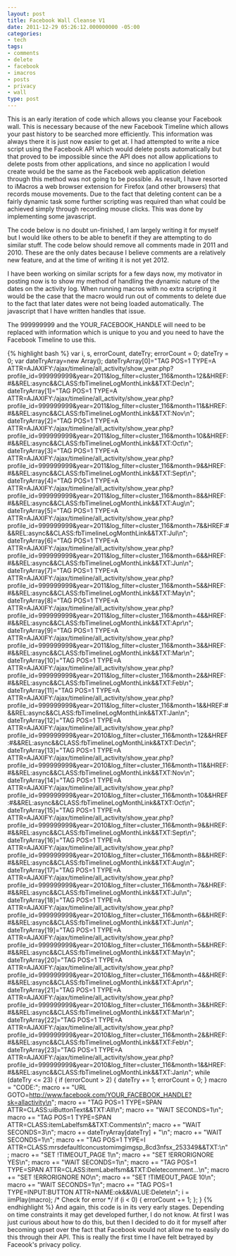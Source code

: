 ```yaml
---
layout: post
title: Facebook Wall Cleanse V1
date: 2011-12-29 05:26:12.000000000 -05:00
categories:
- tech
tags:
- comments
- delete
- facebook
- imacros
- posts
- privacy
- wall
type: post
---
```

This is an early iteration of code which allows you cleanse your Facebook wall. This is necessary because of the new Facebook Timeline which allows your past history to be searched more efficiently. This information was always there it is just now easier to get at. I had attempted to write a nice script using the Facebook API which would delete posts automatically but that proved to be impossible since the API does not allow applications to delete posts from other applications, and since no application I would create would be the same as the Facebook web application deletion through this method was not going to be possible. As result, I have resorted to iMacros a web browser extension for Firefox (and other browsers) that records mouse movements. Due to the fact that deleting content can be a fairly dynamic task some further scripting was required than what could be achieved simply through recording mouse clicks. This was done by implementing some javascript. 

The code below is no doubt un-finished, I am largely writing it for myself but I would like others to be able to benefit if they are attempting to do similar stuff. The code below should remove all comments made in 2011 and 2010. These are the only dates because I believe comments are a relatively new feature, and at the time of writing it is not yet 2012.

I have been working on similar scripts for a few days now, my motivator in posting now is to show my method of handling the dynamic nature of the dates on the activity log. When running macros with no extra scripting it would be the case that the macro would run out of comments to delete due to the fact that later dates were not being loaded automatically. The javascript that I have written handles that issue.

The 999999999 and the YOUR_FACEBOOK_HANDLE will need to be replaced with information which is unique to you and you need to have the Facebook Timeline to use this.

{% highlight bash %}
var i, s, errorCount, dateTry;
errorCount = 0;
dateTry = 0;
var dateTryArray=new Array();
dateTryArray[0]="TAG POS=1 TYPE=A ATTR=AJAXIFY:/ajax/timeline/all_activity/show_year.php?profile_id=999999999&amp;year=2011&amp;log_filter=cluster_116&amp;month=12&&HREF:#&&REL:async&&CLASS:fbTimelineLogMonthLink&&TXT:Dec\n";
dateTryArray[1]="TAG POS=1 TYPE=A ATTR=AJAXIFY:/ajax/timeline/all_activity/show_year.php?profile_id=999999999&amp;year=2011&amp;log_filter=cluster_116&amp;month=11&&HREF:#&&REL:async&&CLASS:fbTimelineLogMonthLink&&TXT:Nov\n";
dateTryArray[2]="TAG POS=1 TYPE=A ATTR=AJAXIFY:/ajax/timeline/all_activity/show_year.php?profile_id=999999999&amp;year=2011&amp;log_filter=cluster_116&amp;month=10&&HREF:#&&REL:async&&CLASS:fbTimelineLogMonthLink&&TXT:Oct\n";
dateTryArray[3]="TAG POS=1 TYPE=A ATTR=AJAXIFY:/ajax/timeline/all_activity/show_year.php?profile_id=999999999&amp;year=2011&amp;log_filter=cluster_116&amp;month=9&&HREF:#&&REL:async&&CLASS:fbTimelineLogMonthLink&&TXT:Sept\n";
dateTryArray[4]="TAG POS=1 TYPE=A ATTR=AJAXIFY:/ajax/timeline/all_activity/show_year.php?profile_id=999999999&amp;year=2011&amp;log_filter=cluster_116&amp;month=8&&HREF:#&&REL:async&&CLASS:fbTimelineLogMonthLink&&TXT:Aug\n";
dateTryArray[5]="TAG POS=1 TYPE=A ATTR=AJAXIFY:/ajax/timeline/all_activity/show_year.php?profile_id=999999999&amp;year=2011&amp;log_filter=cluster_116&amp;month=7&&HREF:#&&REL:async&&CLASS:fbTimelineLogMonthLink&&TXT:Jul\n";
dateTryArray[6]="TAG POS=1 TYPE=A ATTR=AJAXIFY:/ajax/timeline/all_activity/show_year.php?profile_id=999999999&amp;year=2011&amp;log_filter=cluster_116&amp;month=6&&HREF:#&&REL:async&&CLASS:fbTimelineLogMonthLink&&TXT:Jun\n";
dateTryArray[7]="TAG POS=1 TYPE=A ATTR=AJAXIFY:/ajax/timeline/all_activity/show_year.php?profile_id=999999999&amp;year=2011&amp;log_filter=cluster_116&amp;month=5&&HREF:#&&REL:async&&CLASS:fbTimelineLogMonthLink&&TXT:May\n";
dateTryArray[8]="TAG POS=1 TYPE=A ATTR=AJAXIFY:/ajax/timeline/all_activity/show_year.php?profile_id=999999999&amp;year=2011&amp;log_filter=cluster_116&amp;month=4&&HREF:#&&REL:async&&CLASS:fbTimelineLogMonthLink&&TXT:Apr\n";
dateTryArray[9]="TAG POS=1 TYPE=A ATTR=AJAXIFY:/ajax/timeline/all_activity/show_year.php?profile_id=999999999&amp;year=2011&amp;log_filter=cluster_116&amp;month=3&&HREF:#&&REL:async&&CLASS:fbTimelineLogMonthLink&&TXT:Mar\n";
dateTryArray[10]="TAG POS=1 TYPE=A ATTR=AJAXIFY:/ajax/timeline/all_activity/show_year.php?profile_id=999999999&amp;year=2011&amp;log_filter=cluster_116&amp;month=2&&HREF:#&&REL:async&&CLASS:fbTimelineLogMonthLink&&TXT:Feb\n";
dateTryArray[11]="TAG POS=1 TYPE=A ATTR=AJAXIFY:/ajax/timeline/all_activity/show_year.php?profile_id=999999999&amp;year=2011&amp;log_filter=cluster_116&amp;month=1&&HREF:#&&REL:async&&CLASS:fbTimelineLogMonthLink&&TXT:Jan\n";
dateTryArray[12]="TAG POS=1 TYPE=A ATTR=AJAXIFY:/ajax/timeline/all_activity/show_year.php?profile_id=999999999&amp;year=2010&amp;log_filter=cluster_116&amp;month=12&&HREF:#&&REL:async&&CLASS:fbTimelineLogMonthLink&&TXT:Dec\n";
dateTryArray[13]="TAG POS=1 TYPE=A ATTR=AJAXIFY:/ajax/timeline/all_activity/show_year.php?profile_id=999999999&amp;year=2010&amp;log_filter=cluster_116&amp;month=11&&HREF:#&&REL:async&&CLASS:fbTimelineLogMonthLink&&TXT:Nov\n";
dateTryArray[14]="TAG POS=1 TYPE=A ATTR=AJAXIFY:/ajax/timeline/all_activity/show_year.php?profile_id=999999999&amp;year=2010&amp;log_filter=cluster_116&amp;month=10&&HREF:#&&REL:async&&CLASS:fbTimelineLogMonthLink&&TXT:Oct\n";
dateTryArray[15]="TAG POS=1 TYPE=A ATTR=AJAXIFY:/ajax/timeline/all_activity/show_year.php?profile_id=999999999&amp;year=2010&amp;log_filter=cluster_116&amp;month=9&&HREF:#&&REL:async&&CLASS:fbTimelineLogMonthLink&&TXT:Sept\n";
dateTryArray[16]="TAG POS=1 TYPE=A ATTR=AJAXIFY:/ajax/timeline/all_activity/show_year.php?profile_id=999999999&amp;year=2010&amp;log_filter=cluster_116&amp;month=8&&HREF:#&&REL:async&&CLASS:fbTimelineLogMonthLink&&TXT:Aug\n";
dateTryArray[17]="TAG POS=1 TYPE=A ATTR=AJAXIFY:/ajax/timeline/all_activity/show_year.php?profile_id=999999999&amp;year=2010&amp;log_filter=cluster_116&amp;month=7&&HREF:#&&REL:async&&CLASS:fbTimelineLogMonthLink&&TXT:Jul\n";
dateTryArray[18]="TAG POS=1 TYPE=A ATTR=AJAXIFY:/ajax/timeline/all_activity/show_year.php?profile_id=999999999&amp;year=2010&amp;log_filter=cluster_116&amp;month=6&&HREF:#&&REL:async&&CLASS:fbTimelineLogMonthLink&&TXT:Jun\n";
dateTryArray[19]="TAG POS=1 TYPE=A ATTR=AJAXIFY:/ajax/timeline/all_activity/show_year.php?profile_id=999999999&amp;year=2010&amp;log_filter=cluster_116&amp;month=5&&HREF:#&&REL:async&&CLASS:fbTimelineLogMonthLink&&TXT:May\n";
dateTryArray[20]="TAG POS=1 TYPE=A ATTR=AJAXIFY:/ajax/timeline/all_activity/show_year.php?profile_id=999999999&amp;year=2010&amp;log_filter=cluster_116&amp;month=4&&HREF:#&&REL:async&&CLASS:fbTimelineLogMonthLink&&TXT:Apr\n";
dateTryArray[21]="TAG POS=1 TYPE=A ATTR=AJAXIFY:/ajax/timeline/all_activity/show_year.php?profile_id=999999999&amp;year=2010&amp;log_filter=cluster_116&amp;month=3&&HREF:#&&REL:async&&CLASS:fbTimelineLogMonthLink&&TXT:Mar\n";
dateTryArray[22]="TAG POS=1 TYPE=A ATTR=AJAXIFY:/ajax/timeline/all_activity/show_year.php?profile_id=999999999&amp;year=2010&amp;log_filter=cluster_116&amp;month=2&&HREF:#&&REL:async&&CLASS:fbTimelineLogMonthLink&&TXT:Feb\n";
dateTryArray[23]="TAG POS=1 TYPE=A ATTR=AJAXIFY:/ajax/timeline/all_activity/show_year.php?profile_id=999999999&amp;year=2010&amp;log_filter=cluster_116&amp;month=1&&HREF:#&&REL:async&&CLASS:fbTimelineLogMonthLink&&TXT:Jan\n";
while (dateTry <= 23)
{
	if (errorCount > 2)
	{
		dateTry += 1;
		errorCount = 0;
	}
	macro = "CODE:";
	macro += "URL GOTO=http://www.facebook.com/YOUR_FACEBOOK_HANDLE?sk=allactivity\n";
	macro += "TAG POS=1 TYPE=SPAN ATTR=CLASS:uiButtonText&&TXT:All\n";
	macro += "WAIT SECONDS=1\n";
	macro += "TAG POS=1 TYPE=SPAN ATTR=CLASS:itemLabel<SP>fsm&&TXT:Comments\n";
	macro += "WAIT SECONDS=3\n";
	macro += dateTryArray[dateTry] + "\n";
	macro += "WAIT SECONDS=1\n";
	macro += "TAG POS=1 TYPE=I ATTR=CLASS:mrs<SP>defaultIcon<SP>customimg<SP>img<SP>sp_8cd3nf<SP>sx_253349&&TXT:\n";
	macro += "SET !TIMEOUT_PAGE 1\n";
	macro += "SET !ERRORIGNORE YES\n";
	macro += "WAIT SECONDS=1\n";
	macro += "TAG POS=1 TYPE=SPAN ATTR=CLASS:itemLabel<SP>fsm&&TXT:Delete<SP>comment...\n";
	macro += "SET !ERRORIGNORE NO\n";
	macro += "SET !TIMEOUT_PAGE 10\n";
	macro += "WAIT SECONDS=1\n";
	macro += "TAG POS=1 TYPE=INPUT:BUTTON ATTR=NAME:ok&&VALUE:Delete\n";
	i = iimPlay(macro);
	/* Check for error */
	if (i < 0) {
	    errorCount += 1;
	};
}
{% endhighlight %}
And again, this code is in its very early stages. Depending on time constraints it may get developed further, I do not know. At first I was just curious about how to do this, but then I decided to do it for myself after becoming upset over the fact that Facebook would not allow me to easily do this through their API. This is really the first time I have felt betrayed by Faceook's privacy policy.
